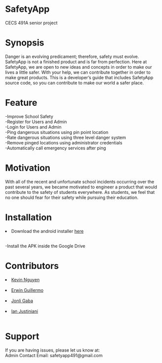 # SafetyApp
CECS 491A senior project

<h1>Synopsis</h1>
Danger is an evolving predicament; therefore, safety must evolve.
SafetyApp is not a finished product and is far from perfection.
Here at SafetyApp, we are open to new ideas and concepts in
order to make our lives a little safer. With your help, we can
contribute together in order to make great products. This is a
developer’s guide that includes SafetyApp source code, so you
can contribute to make our world a safer place.

<h1>Feature</h1>
-Improve School Safety<br>
-Register for Users and Admin<br>
-Login for Users and Admin <br>
-Ping dangerous situations using pin point location <br>
-Rate dangerous situations using three level danger system <br>
-Remove pinged locations using administrator credentials <br>
-Automatically call emergency services after ping <br>

<h1>Motivation</h1>
With all of the recent and unfortunate school incidents occurring
over the past several years, we became motivated to engineer a
product that would contribute to the safety of students
everywhere. As students, we feel that no one should fear for their
safety while pursuing their education.

<h1>Installation</h1>
<li> Download the android installer 
<a href="https://drive.google.com/folderview?id=0ByYkY6xCs_RETGQ5YjlQY3lKWjg&usp=sharing"> here</a></li> <br>

-Install the APK inside the Google Drive <br>


<h1>Contributors</h1>
<li> <a href = "https://www.facebook.com/kevnguyen19"> Kevin Nguyen </a> </li> <br>
<li> <a href = "https://www.facebook.com/erwin.guillermo"> Erwin Guillermo </a> </li> <br>
<li> <a href = "https://www.facebook.com/jonli.gaba"> Jonli Gaba </a> </li> <br> 
<li> <a href = "https://www.facebook.com/ian.justiniani"> Ian Justiniani </a> </li> <br>

<h1>Support</h1>
If you are having issues, please let us know at: <br>
Admin Contact Email: safetyapp491@gmail.com <br>
